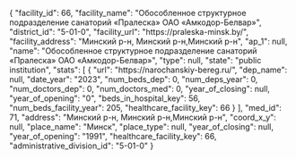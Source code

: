 {
    "facility_id": 66,
    "facility_name": "Обособленное структурное подразделение санаторий «Пралеска» ОАО «Амкодор-Белвар»",
    "district_id": "5-01-0",
    "facility_url": "https:\/\/praleska-minsk.by\/",
    "facility_address": "Минский р-н, Минский р-н,Минский р-н",
    "ap_1": null,
    "name": "Обособленное структурное подразделение санаторий «Пралеска» ОАО «Амкодор-Белвар»",
    "type": null,
    "state": "public institution",
    "stats": [
        {
            "url": "https:\/\/narochanskiy-bereg.ru\/",
            "dep_name": null,
            "date_year": "2023",
            "num_beds_dep": 0,
            "num_deps_year": 0,
            "num_doctors_dep": 0,
            "num_doctors_med": 0,
            "year_of_closing": null,
            "year_of_opening": "0",
            "beds_in_hospital_key": 56,
            "num_beds_facility_year": 205,
            "healthcare_facility_key": 66
        }
    ],
    "med_id": 71,
    "address": "Минский р-н, Минский р-н,Минский р-н",
    "coord_x_y": null,
    "place_name": "Минск",
    "place_type": null,
    "year_of_closing": null,
    "year_of_opening": "1991",
    "healthcare_facility_key": 66,
    "administrative_division_id": "5-01-0"
}